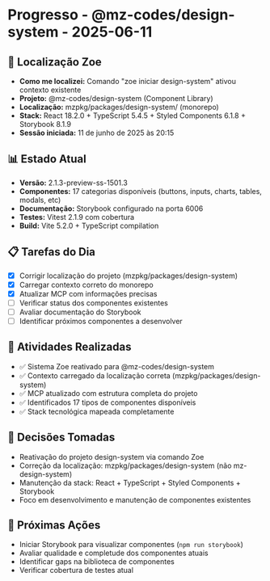 # Progresso - @mz-codes/design-system - 2025-06-11

## 🎯 Localização Zoe
- **Como me localizei:** Comando "zoe iniciar design-system" ativou contexto existente
- **Projeto:** @mz-codes/design-system (Component Library)
- **Localização:** mzpkg/packages/design-system/ (monorepo)
- **Stack:** React 18.2.0 + TypeScript 5.4.5 + Styled Components 6.1.8 + Storybook 8.1.9
- **Sessão iniciada:** 11 de junho de 2025 às 20:15

## 📊 Estado Atual
- **Versão:** 2.1.3-preview-ss-1501.3
- **Componentes:** 17 categorias disponíveis (buttons, inputs, charts, tables, modals, etc)
- **Documentação:** Storybook configurado na porta 6006
- **Testes:** Vitest 2.1.9 com cobertura
- **Build:** Vite 5.2.0 + TypeScript compilation

## 📋 Tarefas do Dia
- [x] Corrigir localização do projeto (mzpkg/packages/design-system)
- [x] Carregar contexto correto do monorepo
- [x] Atualizar MCP com informações precisas
- [ ] Verificar status dos componentes existentes
- [ ] Avaliar documentação do Storybook
- [ ] Identificar próximos componentes a desenvolver

## 🔄 Atividades Realizadas
- ✅ Sistema Zoe reativado para @mz-codes/design-system
- ✅ Contexto carregado da localização correta (mzpkg/packages/design-system)
- ✅ MCP atualizado com estrutura completa do projeto
- ✅ Identificados 17 tipos de componentes disponíveis
- ✅ Stack tecnológica mapeada completamente

## 📝 Decisões Tomadas
- Reativação do projeto design-system via comando Zoe
- Correção da localização: mzpkg/packages/design-system (não mz-design-system)
- Manutenção da stack: React + TypeScript + Styled Components + Storybook
- Foco em desenvolvimento e manutenção de componentes existentes

## 🚀 Próximas Ações
- Iniciar Storybook para visualizar componentes (`npm run storybook`)
- Avaliar qualidade e completude dos componentes atuais
- Identificar gaps na biblioteca de componentes
- Verificar cobertura de testes atual 